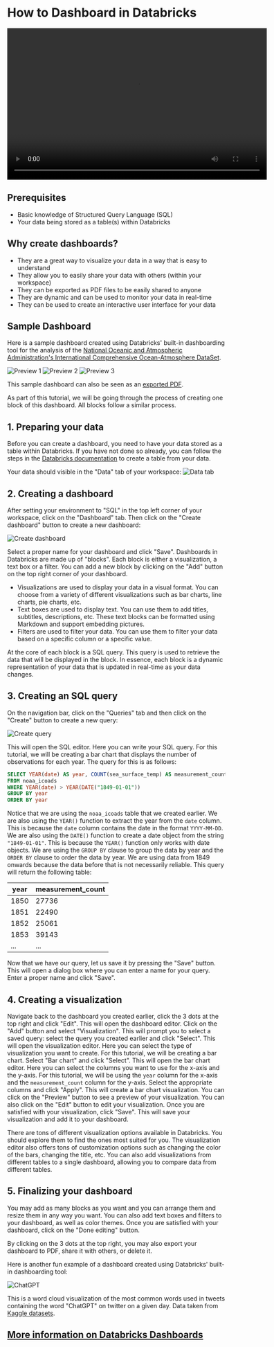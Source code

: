 # How to Dashboard in Databricks

<video width="600" height="350" controls>
    <source src="/api/media/dashboard.mp4" type="video/mp4">
    Your browser does not support the video tag.
</video>

## Prerequisites

- Basic knowledge of Structured Query Language (SQL)
- Your data being stored as a table(s) within Databricks

## Why create dashboards?

- They are a great way to visualize your data in a way that is easy to understand
- They allow you to easily share your data with others (within your workspace)
- They can be exported as PDF files to be easily shared to anyone
- They are dynamic and can be used to monitor your data in real-time
- They can be used to create an interactive user interface for your data

## Sample Dashboard

Here is a sample dashboard created using Databricks' built-in dashboarding tool for the analysis of the [National Oceanic and Atmospheric Administration's International Comprehensive Ocean-Atmosphere DataSet](https://icoads.noaa.gov/).

![Preview 1](/api/docs/UserGuide/Databricks/Dashboard1.png)
![Preview 2](/api/docs/UserGuide/Databricks/Dashboard2.png)
![Preview 3](/api/docs/UserGuide/Databricks/Dashboard3.png)

This sample dashboard can also be seen as an [exported PDF](https://github.com/ssc-sp/datahub-docs/blob/main/UserGuide/Databricks/SampleDashboard.pdf).

As part of this tutorial, we will be going through the process of creating one block of this dashboard. All blocks follow a similar process.

## 1. Preparing your data

Before you can create a dashboard, you need to have your data stored as a table within Databricks. If you have not done so already, you can follow the steps in the [Databricks documentation](https://docs.databricks.com/data/tables.html#create-a-table) to create a table from your data.

Your data should visible in the "Data" tab of your workspace:
![Data tab](/api/docs/UserGuide/Databricks/Tables.png)

## 2. Creating a dashboard

After setting your environment to "SQL" in the top left corner of your workspace, click on the "Dashboard" tab. Then click on the "Create dashboard" button to create a new dashboard:

![Create dashboard](/api/docs/UserGuide/Databricks/CreateDashboard.png)

Select a proper name for your dashboard and click "Save". Dashboards in Databricks are made up of "blocks". Each block is either a visualization, a text box or a filter. You can add a new block by clicking on the "Add" button on the top right corner of your dashboard.

- Visualizations are used to display your data in a visual format. You can choose from a variety of different visualizations such as bar charts, line charts, pie charts, etc.
- Text boxes are used to display text. You can use them to add titles, subtitles, descriptions, etc. These text blocks can be formatted using Markdown and support embedding pictures.
- Filters are used to filter your data. You can use them to filter your data based on a specific column or a specific value.

At the core of each block is a SQL query. This query is used to retrieve the data that will be displayed in the block. In essence, each block is a dynamic representation of your data that is updated in real-time as your data changes.

## 3. Creating an SQL query

On the navigation bar, click on the "Queries" tab and then click on the "Create" button to create a new query:

![Create query](/api/docs/UserGuide/Databricks/CreateQuery.png)

This will open the SQL editor. Here you can write your SQL query. For this tutorial, we will be creating a bar chart that displays the number of observations for each year. The query for this is as follows:

```sql
SELECT YEAR(date) AS year, COUNT(sea_surface_temp) AS measurement_count
FROM noaa_icoads
WHERE YEAR(date) > YEAR(DATE("1849-01-01"))
GROUP BY year
ORDER BY year
```

Notice that we are using the `noaa_icoads` table that we created earlier. We are also using the `YEAR()` function to extract the year from the `date` column. This is because the `date` column contains the date in the format `YYYY-MM-DD`. We are also using the `DATE()` function to create a date object from the string `"1849-01-01"`. This is because the `YEAR()` function only works with date objects. We are using the `GROUP BY` clause to group the data by year and the `ORDER BY` clause to order the data by year. We are using data from 1849 onwards because the data before that is not necessarily reliable. This query will return the following table:

| year | measurement_count |
| ---- | ----------------- |
| 1850 | 27736             |
| 1851 | 22490             |
| 1852 | 25061             |
| 1853 | 39143             |
| ...  | ...               |

Now that we have our query, let us save it by pressing the "Save" button. This will open a dialog box where you can enter a name for your query. Enter a proper name and click "Save".

## 4. Creating a visualization

Navigate back to the dashboard you created earlier, click the 3 dots at the top right and click "Edit". This will open the dashboard editor. Click on the "Add" button and select "Visualization". This will prompt you to select a saved query: select the query you created earlier and click "Select". This will open the visualization editor. Here you can select the type of visualization you want to create. For this tutorial, we will be creating a bar chart. Select "Bar chart" and click "Select". This will open the bar chart editor. Here you can select the columns you want to use for the x-axis and the y-axis. For this tutorial, we will be using the `year` column for the x-axis and the `measurement_count` column for the y-axis. Select the appropriate columns and click "Apply". This will create a bar chart visualization. You can click on the "Preview" button to see a preview of your visualization. You can also click on the "Edit" button to edit your visualization. Once you are satisfied with your visualization, click "Save". This will save your visualization and add it to your dashboard.

There are tons of different visualization options available in Databricks. You should explore them to find the ones most suited for you. The visualization editor also offers tons of customization options such as changing the color of the bars, changing the title, etc. You can also add visualizations from different tables to a single dashboard, allowing you to compare data from different tables.

## 5. Finalizing your dashboard

You may add as many blocks as you want and you can arrange them and resize them in any way you want. You can also add text boxes and filters to your dashboard, as well as color themes. Once you are satisfied with your dashboard, click on the "Done editing" button.

By clicking on the 3 dots at the top right, you may also export your dashboard to PDF, share it with others, or delete it.

Here is another fun example of a dashboard created using Databricks' built-in dashboarding tool:

![ChatGPT](/api/docs/UserGuide/Databricks/ChatGPT.png)

This is a word cloud visualization of the most common words used in tweets containing the word "ChatGPT" on twitter on a given day. Data taken from [Kaggle datasets](https://www.kaggle.com/datasets/edomingo/chatgpt-1000-daily-tweets).

## [More information on Databricks Dashboards](https://learn.microsoft.com/en-us/azure/databricks/lakehouse/data-objects)
